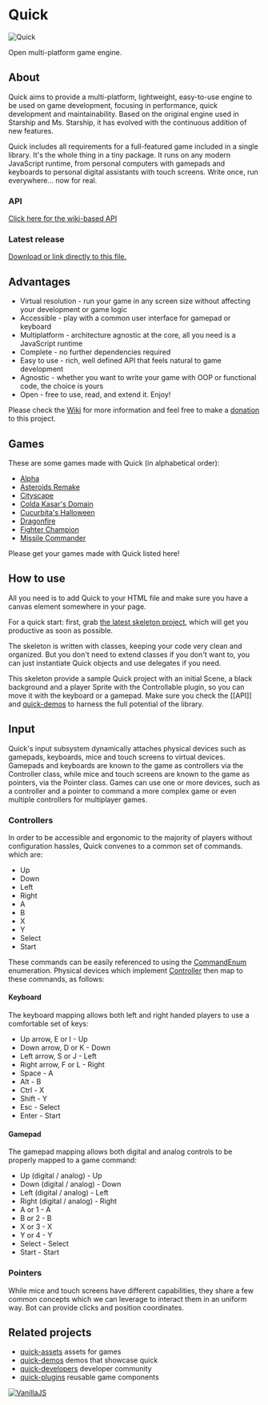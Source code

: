 Quick
=====
![Quick](http://diogoschneider.github.io/assets/quick.png)

Open multi-platform game engine.

## About
Quick aims to provide a multi-platform, lightweight, easy-to-use engine to be used on game development, focusing in performance, quick development and maintainability. Based on the original engine used in Starship and Ms. Starship, it has evolved with the continuous addition of new features.

Quick includes all requirements for a full-featured game included in a single library. It's the whole thing in a tiny package. It runs on any modern JavaScript runtime, from personal computers with gamepads and keyboards to personal digital assistants with touch screens. Write once, run everywhere... now for real.

### API
[Click here for the wiki-based API](https://github.com/diogoschneider/quick/wiki)

### Latest release
[Download or link directly to this file.](https://cdn.rawgit.com/diogoschneider/quick/v5.3.0/src/quick.js)

## Advantages
  * Virtual resolution - run your game in any screen size without affecting your development or game logic
  * Accessible - play with a common user interface for gamepad or keyboard
  * Multiplatform - architecture agnostic at the core, all you need is a JavaScript runtime
  * Complete - no further dependencies required
  * Easy to use - rich, well defined API that feels natural to game development
  * Agnostic - whether you want to write your game with OOP or functional code, the choice is yours
  * Open - free to use, read, and extend it. Enjoy!

Please check the [Wiki](https://github.com/diogoschneider/quick/wiki) for more information and feel free to make a [donation](https://www.paypal.com/cgi-bin/webscr?cmd=_donations&business=diogo%2eschneider%40me%2ecom&lc=US&item_name=Diogo%20Schneider&currency_code=USD&bn=PP%2dDonationsBF%3abtn_donateCC_LG%2egif%3aNonHosted) to this project.

## Games
These are some games made with Quick (in alphabetical order):
  * [Alpha](http://diogoschneider.github.io/games/alpha/)
  * [Asteroids Remake](http://chamun.github.io/asteroids-remake/)
  * [Cityscape](https://www.kongregate.com/games/diogoschneider/cityscape/)
  * [Colda Kasar's Domain](http://coldmass.com.br/coldakasar/)
  * [Cucurbita's Halloween](http://www.kongregate.com/games/bbastudios/cucurbitas-halloween)
  * [Dragonfire](http://staudt.github.io/dragonfire/)
  * [Fighter Champion](https://rawgit.com/csfeijo/fighter-champion/master/index.html)
  * [Missile Commander](http://staudt.github.io/missile-commander/)

Please get your games made with Quick listed here!

## How to use
All you need is to add Quick to your HTML file and make sure you have a canvas element somewhere in your page.

For a quick start: first, grab [the latest skeleton project](https://github.com/diogoschneider/quick-demos/tree/master/skel), which will get you productive as soon as possible.

The skeleton is written with classes, keeping your code very clean and organized. But you don't need to extend classes if you don't want to, you can just instantiate Quick objects and use delegates if you need.

This skeleton provide a sample Quick project with an initial Scene, a black background and a player Sprite with the Controllable plugin, so you can move it with the keyboard or a gamepad. Make sure you check the [[API]] and [quick-demos](https://github.com/diogoschneider/quick-demos) to harness the full potential of the library.

## Input
Quick's input subsystem dynamically attaches physical devices such as gamepads, keyboards, mice and touch screens to virtual devices. Gamepads and keyboards are known to the game as controllers via the Controller class, while mice and touch screens are known to the game as pointers, via the Pointer class. Games can use one or more devices, such as a controller and a pointer to command a more complex game or even multiple controllers for multiplayer games.

### Controllers
In order to be accessible and ergonomic to the majority of players without configuration hassles, Quick convenes to a common set of commands. which are:
  * Up
  * Down
  * Left
  * Right
  * A
  * B
  * X
  * Y
  * Select
  * Start

These commands can be easily referenced to using the [CommandEnum](API#commandenum) enumeration. Physical devices which implement [Controller](API#controller) then map to these commands, as follows:

#### Keyboard
The keyboard mapping allows both left and right handed players to use a comfortable set of keys:
  * Up arrow, E or I - Up
  * Down arrow, D or K - Down
  * Left arrow, S or J - Left
  * Right arrow, F or L - Right
  * Space - A
  * Alt - B
  * Ctrl - X
  * Shift - Y
  * Esc - Select
  * Enter - Start

#### Gamepad
The gamepad mapping allows both digital and analog controls to be properly mapped to a game command:
  * Up (digital / analog) - Up
  * Down (digital / analog) - Down
  * Left (digital / analog) - Left
  * Right (digital / analog) - Right
  * A or 1 - A
  * B or 2 - B
  * X or 3 - X
  * Y or 4 - Y
  * Select - Select
  * Start - Start

### Pointers
While mice and touch screens have different capabilities, they share a few common concepts which we can leverage to interact them in an uniform way. Bot can provide clicks and position coordinates.

## Related projects
  * [quick-assets](https://github.com/diogoschneider/quick-assets) assets for games
  * [quick-demos](https://github.com/diogoschneider/quick-demos) demos that showcase quick
  * [quick-developers](https://facebook.com/groups/quick.developers) developer community
  * [quick-plugins](https://github.com/diogoschneider/quick-plugins) reusable game components

[![VanillaJS](http://vanilla-js.com/assets/button.png)](http://vanilla-js.com)
